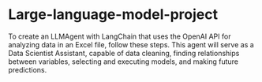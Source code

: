 # Large-language-model-project
To create an LLMAgent with LangChain that uses the OpenAI API for analyzing data in an Excel file, follow these steps. This agent will serve as a Data Scientist Assistant, capable of data cleaning, finding relationships between variables, selecting and executing models, and making future predictions.
